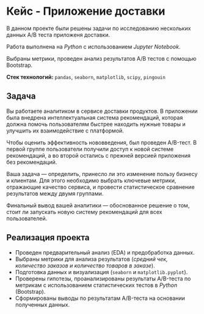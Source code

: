 # Кейс - Приложение доставки

В данном проекте были решены задачи по исследованию нескольких данных А/В теста приложеня доставки.

Работа выполнена на *Python* с использованием *Jupyter Notebook*.

Выбраны метрики, проведен анализ результатов A/B тестов с помощью Bootstrap.

**Стек технологий:** `pandas`, `seaborn`, `matplotlib`, `scipy`, `pingouin`

## Задача

Вы работаете аналитиком в сервисе доставки продуктов. В приложении была внедрена интеллектуальная система рекомендаций, которая должна помочь пользователям быстрее находить нужные товары и улучшить их взаимодействие с платформой.

Чтобы оценить эффективность нововведения, был проведен A/B-тест. В первой группе пользователи получили доступ к новой системе рекомендаций, а во второй остались с прежней версией приложения без рекомендаций.

Ваша задача — определить, принесло ли это изменение пользу бизнесу и клиентам. Для этого необходимо выбрать ключевые метрики, отражающие качество сервиса, и провести статистическое сравнение результатов между двумя группами.

Финальный вывод вашей аналитики — обоснованное решение о том, стоит ли запускать новую систему рекомендаций для всех пользователей.

## Реализация проекта

- Проведен предварительный анализ (EDA) и предобработка данных.
- Выбраны метрики для анализа результатов (*средний чек, количество заказов и количество товаров в заказе*).
- Подготовка данных и визуализация (`seaborn` и `matplotlib.pyplot`).
- Проверены гипотезы, проанализированы результаты A/B-теста по метрикам с использованием статистических тестов в *Python* (Bootstrap).
- Сформированы выводы по результатам A/B-теста на основании полученных данных.
